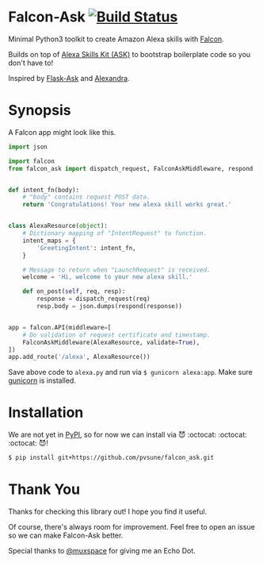 # Falcon-Ask [![Build Status](https://travis-ci.org/pvsune/falcon_ask.svg?branch=master)](https://travis-ci.org/pvsune/falcon_ask)
Minimal Python3 toolkit to create Amazon Alexa skills with [Falcon](https://falconframework.org/). 

Builds on top of [Alexa Skills Kit (ASK)](https://developer.amazon.com/docs/ask-overviews/build-skills-with-the-alexa-skills-kit.html) to bootstrap boilerplate code so you don't have to!

Inspired by [Flask-Ask](https://github.com/johnwheeler/flask-ask) and [Alexandra](https://github.com/erik/alexandra).

# Synopsis
A Falcon app might look like this.
```python
import json

import falcon
from falcon_ask import dispatch_request, FalconAskMiddleware, respond


def intent_fn(body):
    # "body" contains request POST data.
    return 'Congratulations! Your new alexa skill works great.'


class AlexaResource(object):
    # Dictionary mapping of "IntentRequest" to function.
    intent_maps = {
        'GreetingIntent': intent_fn,
    }

    # Message to return when "LaunchRequest" is received.
    welcome = 'Hi, welcome to your new alexa skill.'

    def on_post(self, req, resp):
        response = dispatch_request(req)
        resp.body = json.dumps(respond(response))


app = falcon.API(middleware=[
    # Do validation of request certificate and timestamp.
    FalconAskMiddleware(AlexaResource, validate=True),
])
app.add_route('/alexa', AlexaResource())
```
Save above code to `alexa.py` and run via `$ gunicorn alexa:app`. Make sure [gunicorn](http://gunicorn.org/) is installed.

# Installation
We are not yet in [PyPI](https://pypi.python.org/pypi), so for now we can install via  :smiling_imp: :octocat: :octocat: :octocat: :smiling_imp:!
```bash
$ pip install git+https://github.com/pvsune/falcon_ask.git
```
# Thank You
Thanks for checking this library out! I hope you find it useful.

Of course, there's always room for improvement. Feel free to open an issue so we can make Falcon-Ask better.

Special thanks to [@muxspace](https://github.com/muxspace) for giving me an Echo Dot.
